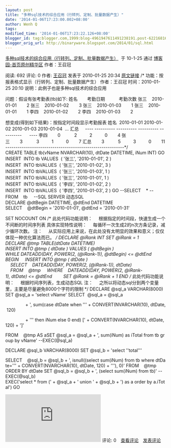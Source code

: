 ```yaml
---
layout: post
title: "多种sql技术的综合应用（行转列、定制、批量数据产生）"
date: '2014-01-06T17:23:00.002+08:00'
author: Wenh Q
tags:
modified_time: '2014-01-06T17:23:22.126+08:00'
blogger_id: tag:blogger.com,1999:blog-4961947611491238191.post-622168169161913767
blogger_orig_url: http://binaryware.blogspot.com/2014/01/sql.html
---
```

[多种sql技术的综合应用（行转列、定制、批量数据产生）](http://www.cnblogs.com/zhaoguan_wang/archive/2010/01/25/1656069.html)  于
10-1-25 通过 [博客园-首页原创精华区](http://www.cnblogs.com/)
作者：王召冠

阅读: 692 评论: 0 作者: [王召冠](http://www.cnblogs.com/zhaoguan_wang/)
发表于 2010-01-25 20:34
[原文链接](http://www.cnblogs.com/zhaoguan_wang/archive/2010/01/25/1656069.html)
/*
功能：按报表格式显示（行转列、定制、批量数据产生）
作者：王召冠
时间：2010-01-25 20:10
说明：此例子也是多种sql技术的综合应用

问题：假设有张考勤表(tb)如下:
姓名    　考勤日期    　　考勤次数
张三    2010-01-01        2
 张三    2010-01-02        3
张三    2010-01-03        1
张三    2010-01-01        1
李四    2010-01-02        2
李四    2010-01-03        2

想变成(得到如下结果)：按指定时间段显示考勤报表
姓名  2010-01-01 2010-01-02 2010-01-03 2010-01-04  ... 汇总    
 ---- ---------- ---------- ---------- ----------      ----
李四        0           2          2          0        4
张三        3           3          1          0        7
汇总        3           5          3          0        11
 ----------------------------------------------------------*/
CREATE TABLE tb(vName NVARCHAR(10), dtDate DATETIME, iNum INT)
 GO
INSERT  INTO tb VALUES  ( '张三', '2010-01-01', 2 )
 INSERT  INTO tbVALUES  ( '张三', '2010-01-02', 3 )
 INSERT  INTO tbVALUES  ( '张三', '2010-01-03', 1 )
 INSERT  INTO tbVALUES  ( '张三', '2010-01-01', 1 )
 INSERT  INTO tbVALUES  ( '李四', '2010-01-02', 2 )
 INSERT  INTO tbVALUES  ( '李四', '2010-01-03', 2 )
 GO
--SELECT    *
--FROM    tb
     --SQL SERVER 动态SQL
DECLARE @dtBegin DATETIME, @dtEnd DATETIME
 SELECT    @dtBegin = '2010-01-01', @dtEnd = '2010-01-31'

SET NOCOUNT ON
 /*
此处代码功能说明：
    根据指定的时间段，快速生成一个不间断的时间序列表
具体实现特性说明：
    每循环一次生成2的n次方条记录，减少循环次数。
注：
    从实际应用上来说，在此处没有太明显的效果和意义；仅仅体现一种优化算法而已。
 */
 DECLARE @iRank INT SET @iRank = 1
 DECLARE @tmp TABLE(dtDate DATETIME)
 INSERT INTO @tmp ( dtDate ) VALUES ( @dtBegin )
 WHILE DATEADD(DAY, POWER(2, (@iRank-1)), @dtBegin) <= @dtEnd
 BEGIN
    INSERT INTO @tmp ( dtDate )
     SELECT    DATEADD(DAY, POWER(2, (@iRank-1)), dtDate)
     FROM    @tmp
    WHERE    DATEADD(DAY, POWER(2, @iRank-1), dtDate) <= @dtEnd
    
    SET @iRank = @iRank + 1
 END
/*
此处代码功能说明：
    根据时间序列表，生成动态SQL
注：
    之所以将动态sql分到两个变量里，主要是尽量避免8000个字符的限制
 */
DECLARE @sql_a VARCHAR(8000)
 SET @sql_a = 'select vName'
 SELECT  @sql_a = @sql_a

                + ', sum(case dtDate when ''' + CONVERT(NVARCHAR(10), dtDate, 120)

                + ''' then iNum else 0 end) [' + CONVERT(NVARCHAR(10), dtDate, 120) + ']'

FROM    @tmp AS aSET @sql_a = @sql_a + ', sum(iNum) as iTotal from tb group by vName'
 --EXEC(@sql_a)

DECLARE @sql_b VARCHAR(8000)
 SET @sql_b = 'select ''total'''

SELECT    @sql_b = @sql_b + ', isnull((select sum(iNum) from tb where dtDate=''' + CONVERT(NVARCHAR(10), dtDate, 120) + '''), 0)'
 FROM    @tmp
ORDER BY dtDate
 SET @sql_b = @sql_b + ', (select sum(iNum) from tb)'
 --EXEC(@sql_b)
EXEC('select * from (' + @sql_a + ' union ' + @sql_b + ') as a order by a.iTotal')
 GO

![](http://www.cnblogs.com/zhaoguan_wang/aggbug/1656069.html?type=1)
评论:
0　[查看评论](http://www.cnblogs.com/zhaoguan_wang/archive/2010/01/25/1656069.html#pagedcomment)　[发表评论](http://www.cnblogs.com/zhaoguan_wang/archive/2010/01/25/1656069.html#commentform)

